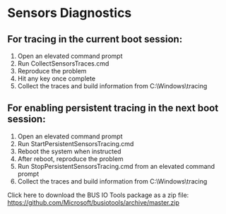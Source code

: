 # Sensors Diagnostics

## For tracing in the current boot session:
1) Open an elevated command prompt
2) Run CollectSensorsTraces.cmd
3) Reproduce the problem
4) Hit any key once complete
5) Collect the traces and build information from C:\Windows\tracing

## For enabling persistent tracing in the next boot session:
1) Open an elevated command prompt
2) Run StartPersistentSensorsTracing.cmd
3) Reboot the system when instructed
4) After reboot, reproduce the problem
5) Run StopPersistentSensorsTracing.cmd from an elevated command prompt
6) Collect the traces and build information from C:\Windows\tracing

Click here to download the BUS IO Tools package as a zip file: https://github.com/Microsoft/busiotools/archive/master.zip
